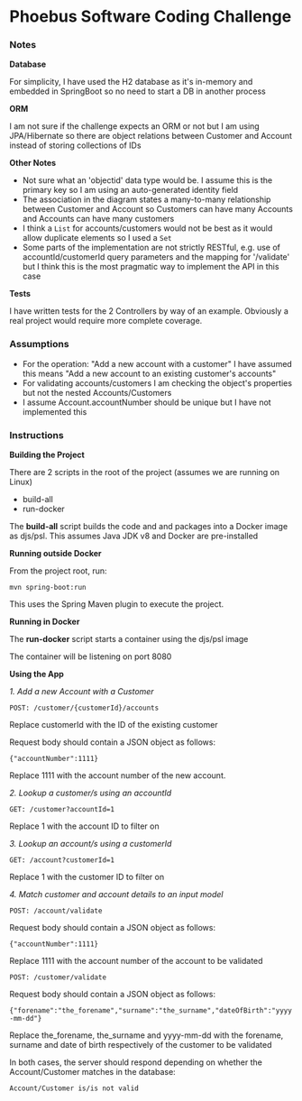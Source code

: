 # Phoebus Software Coding Challenge

### Notes

**Database**

For simplicity, I have used the H2 database as it's in-memory and embedded in SpringBoot so no need to start a DB in another process

**ORM**

I am not sure if the challenge expects an ORM or not but I am using JPA/Hibernate so there are object relations between Customer and Account instead of storing collections of IDs

**Other Notes**

- Not sure what an 'objectid' data type would be. I assume this is the primary key so I am using an auto-generated identity field
- The association in the diagram states a many-to-many relationship between Customer and Account so Customers can have many Accounts and Accounts can have many customers
- I think a `List` for accounts/customers would not be best as it would allow duplicate elements so I used a `Set`
- Some parts of the implementation are not strictly RESTful, e.g. use of accountId/customerId query parameters and the mapping for '/validate' but I think this is the most pragmatic way to implement the API in this case

**Tests**

I have written tests for the 2 Controllers by way of an example. Obviously a real project would require more complete coverage.

### Assumptions

- For the operation: "Add a new account with a customer" I have assumed this means "Add a new account to an existing customer's accounts"
- For validating accounts/customers I am checking the object's properties but not the nested Accounts/Customers
- I assume Account.accountNumber should be unique but I have not implemented this

### Instructions

**Building the Project**

There are 2 scripts in the root of the project (assumes we are running on Linux)

- build-all
- run-docker

The **build-all** script builds the code and and packages into a Docker image as djs/psl. This assumes Java JDK v8 and Docker are pre-installed

**Running outside Docker**

From the project root, run:

`mvn spring-boot:run`

This uses the Spring Maven plugin to execute the project.

**Running in Docker**

The **run-docker** script starts a container using the djs/psl image

The container will be listening on port 8080

**Using the App**

*1. Add a new Account with a Customer*

`POST: /customer/{customerId}/accounts`

Replace customerId with the ID of the existing customer

Request body should contain a JSON object as follows:

`{"accountNumber":1111}`

Replace 1111 with the account number of the new account.

*2. Lookup a customer/s using an accountId*

`GET: /customer?accountId=1`

Replace 1 with the account ID to filter on

*3. Lookup an account/s using a customerId*

`GET: /account?customerId=1`

Replace 1 with the customer ID to filter on

*4. Match customer and account details to an input model*

`POST: /account/validate`

Request body should contain a JSON object as follows:

`{"accountNumber":1111}`

Replace 1111 with the account number of the account to be validated

`POST: /customer/validate`

Request body should contain a JSON object as follows:

`{"forename":"the_forename","surname":"the_surname","dateOfBirth":"yyyy-mm-dd"}`

Replace the_forename, the_surname and yyyy-mm-dd with the forename, surname and date of birth respectively of the customer to be validated

In both cases, the server should respond depending on whether the Account/Customer matches in the database:

`Account/Customer is/is not valid`


